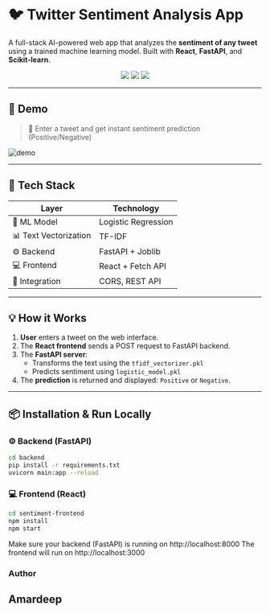 # 🐦 Twitter Sentiment Analysis App

A full-stack AI-powered web app that analyzes the **sentiment of any tweet** using a trained machine learning model. Built with **React**, **FastAPI**, and **Scikit-learn**.

<div align="center">
  <img src="https://img.shields.io/badge/Machine%20Learning-Scikit--Learn-orange?logo=scikit-learn" />
  <img src="https://img.shields.io/badge/Backend-FastAPI-green?logo=fastapi" />
  <img src="https://img.shields.io/badge/Frontend-React-blue?logo=react" />
</div>

---

## 🚀 Demo

> 🎯 Enter a tweet and get instant sentiment prediction (Positive/Negative)

![demo](demo.gif) <!-- Replace with your actual demo.gif or screenshot -->

---

## 🧠 Tech Stack

| Layer        | Technology         |
|--------------|--------------------|
| 🧠 ML Model   | Logistic Regression |
| 📊 Text Vectorization | TF-IDF             |
| ⚙ Backend    | FastAPI + Joblib    |
| 💻 Frontend  | React + Fetch API   |
| 🔗 Integration | CORS, REST API     |

---

## 💡 How it Works

1. **User** enters a tweet on the web interface.
2. The **React frontend** sends a POST request to FastAPI backend.
3. The **FastAPI server**:
   - Transforms the text using the `tfidf_vectorizer.pkl`
   - Predicts sentiment using `logistic_model.pkl`
4. The **prediction** is returned and displayed: `Positive` or `Negative`.

---

## 📦 Installation & Run Locally

### ⚙ Backend (FastAPI)
```bash
cd backend
pip install -r requirements.txt
uvicorn main:app --reload
```

### 💻 Frontend (React)

```bash
cd sentiment-frontend
npm install
npm start
```

Make sure your backend (FastAPI) is running on http://localhost:8000
The frontend will run on http://localhost:3000


### Author
## Amardeep
